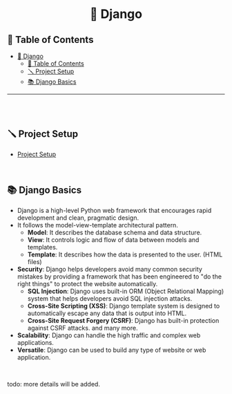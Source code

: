 # <div align='center'> 🧩 Django </div>

## 📝 Table of Contents
- [ 🧩 Django ](#--django-)
  - [📝 Table of Contents](#-table-of-contents)
  - [🪛 Project Setup](#-project-setup)
  - [📚 Django Basics](#-django-basics)
<hr>
<br><br>

## 🪛 Project Setup
- [Project Setup](../Django/setup/)

<br>

## 📚 Django Basics
- Django is a high-level Python web framework that encourages rapid development and clean, pragmatic design.
- It follows the model-view-template architectural pattern.
   - **Model**: It describes the database schema and data structure.
   - **View**: It controls logic and flow of data between models and templates.
   - **Template**: It describes how the data is presented to the user. (HTML files)
- **Security**: Django helps developers avoid many common security mistakes by providing a framework that has been engineered to "do the right things" to protect the website automatically.
   - **SQL Injection**: Django uses built-in ORM (Object Relational Mapping) system that helps developers avoid SQL injection attacks.
   - **Cross-Site Scripting (XSS)**: Django template system is designed to automatically escape any data that is output into HTML.
   - **Cross-Site Request Forgery (CSRF)**: Django has built-in protection against CSRF attacks. and many more.
- **Scalability**: Django can handle the high traffic and complex web applications.
- **Versatile**: Django can be used to build any type of website or web application.

<br>

todo: more details will be added.